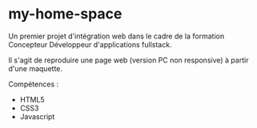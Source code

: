 # my-home-space

Un premier projet d'intégration web dans le cadre de la formation Concepteur Développeur d'applications fullstack.

Il s'agit de reproduire une page web (version PC non responsive) à partir d'une maquette.

Compétences :

* HTML5 
* CSS3
* Javascript